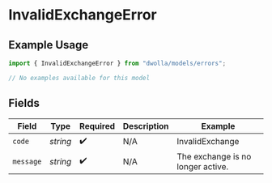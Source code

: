 # InvalidExchangeError

## Example Usage

```typescript
import { InvalidExchangeError } from "dwolla/models/errors";

// No examples available for this model
```

## Fields

| Field                             | Type                              | Required                          | Description                       | Example                           |
| --------------------------------- | --------------------------------- | --------------------------------- | --------------------------------- | --------------------------------- |
| `code`                            | *string*                          | :heavy_check_mark:                | N/A                               | InvalidExchange                   |
| `message`                         | *string*                          | :heavy_check_mark:                | N/A                               | The exchange is no longer active. |